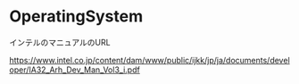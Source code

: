 # OperatingSystem

インテルのマニュアルのURL

  https://www.intel.co.jp/content/dam/www/public/ijkk/jp/ja/documents/developer/IA32_Arh_Dev_Man_Vol3_i.pdf
